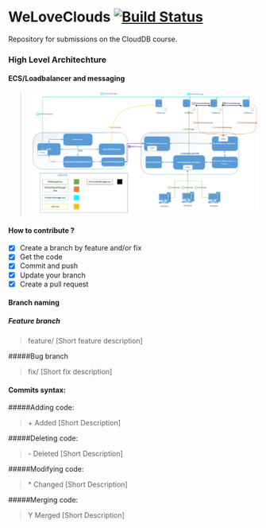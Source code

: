 # WeLoveClouds [![Build Status](https://travis-ci.com/benedekh/WeLoveClouds.svg?token=TkqqReeFN5GNomAvvTWP&branch=master)](https://travis-ci.com/benedekh/WeLoveClouds)
Repository for submissions on the CloudDB course.
### High Level Architechture
#### ECS/Loadbalancer and messaging
> <img src="architechture.PNG">

#### How to contribute ?
- [X] Create a branch by feature and/or fix
- [X] Get the code
- [X] Commit and push
- [X] Update your branch
- [X] Create a pull request

#### Branch naming

##### Feature branch
> feature/ [Short feature description]

#####Bug branch
> fix/ [Short fix description]

#### Commits syntax:

#####Adding code:
> \+ Added [Short Description]

#####Deleting code:
> \- Deleted [Short Description]

#####Modifying code:
> \* Changed [Short Description]

#####Merging code:
> Y Merged [Short Description]
